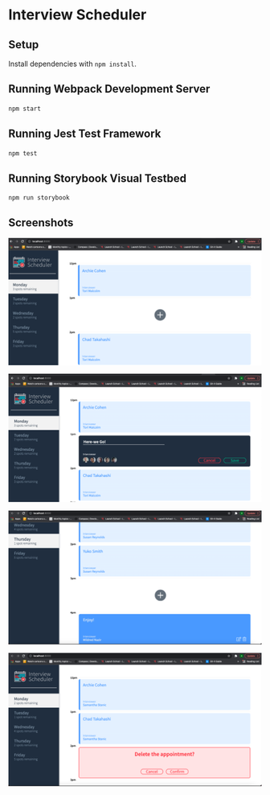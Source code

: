 # Interview Scheduler

## Setup

Install dependencies with `npm install`.

## Running Webpack Development Server

```sh
npm start
```

## Running Jest Test Framework

```sh
npm test
```

## Running Storybook Visual Testbed

```sh
npm run storybook
```

## Screenshots

![Initial Page of App](https://github.com/mohammed-alialhassan/lighthouse-labs-scheduler/blob/master/docs/homescreen.png?raw=true)

![Adding a new appointment to the scheduler](https://github.com/mohammed-alialhassan/lighthouse-labs-scheduler/blob/master/docs/adding-appointment.png?raw=true)

![Example of an added appoinment](https://github.com/mohammed-alialhassan/lighthouse-labs-scheduler/blob/master/docs/added-appointment.png?raw=true)

![Deleting an appointment](https://github.com/mohammed-alialhassan/lighthouse-labs-scheduler/blob/master/docs/deleting-appointment.png?raw=true)

